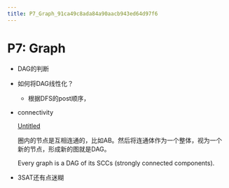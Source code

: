 ```yaml
---
title: P7_Graph_91ca49c8ada84a90aacb943ed64d97f6
---
```


# P7: Graph

- DAG的判断
- 如何将DAG线性化？
    - 根据DFS的post顺序，
- connectivity
    
    [Untitled](assets/Untitled)
    
    圈内的节点是互相连通的，比如AB。然后将连通体作为一个整体，视为一个新的节点，形成新的图就是DAG。
    
    Every graph is a DAG of its SCCs (strongly connected components).
    
- 3SAT还有点迷糊
